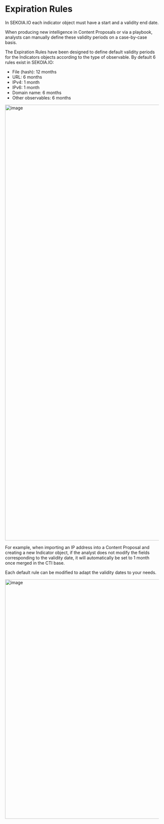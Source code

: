 # Expiration Rules

In SEKOIA.IO each indicator object must have a start and a validity end date.

When producing new intelligence in Content Proposals or via a playbook, analysts can manually define these validity periods on a case-by-case basis. 

The Expiration Rules have been designed to define default validity periods for the Indicators objects according to the type of observable. By default 6 rules exist in SEKOIA.IO:
* File (hash): 12 months
* URL: 6 months
* IPv4: 1 month
* IPv6: 1 month
* Domain name: 6 months
* Other observables: 6 months

<img width="1425" alt="image" src="https://user-images.githubusercontent.com/17184467/155111993-587bda36-277e-4c36-b584-77d95c53815c.png">

For example, when importing an IP address into a Content Proposal and creating a new Indicator object, if the analyst does not modify the fields corresponding to the validity date, it will automatically be set to 1 month once merged in the CTI base.

Each default rule can be modified to adapt the validity dates to your needs.

<img width="783" alt="image" src="https://user-images.githubusercontent.com/17184467/155112139-fb0d0d58-1132-45ef-aba4-9311327331f8.png">

